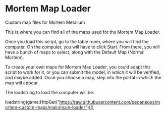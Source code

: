 # Mortem Map Loader
Custom map files for Mortem Metallum

This is where you can find all of the maps used for the Mortem Map Loader.

Once you load this script, go to the table room, where you will find the computer.
On the computer, you will have to click Start.
From there, you will have a bunch of maps to select, along with the Default Map (Normal Mortem).

To create your own maps for Mortem Map Loader, you could adapt this script to work for it, or you can submit the model, in which it will be verified, and maybe added.
Once you choose a map, step into the portal in which the map will appear.

The loadstring to load the computer will be:

loadstring(game:HttpGet("https://raw.githubusercontent.com/pedaneous/mortem-custom-maps/main/main-loader"))()
